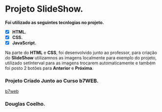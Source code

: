 # Projeto SlideShow.

**Foi utilizado as seguintes tecnlogias no projeto.**

- [x] **HTML.**
- [x] **CSS.**
- [x] **JavaScript.**

Na parte do **HTML** e **CSS**, foi desenvolvido junto ao professor, para criação do **SlideShow** utilizamnos as imagens localmente para exemplo do projeto, utilizado setInterval para as imagens trocarem automaticamente e também foi posto 2 botões para **Anterior** e **Próxima**.

### Projeto Criado Junto ao Curso b7WEB.
[b7web](www.b7web.com.br)
### Douglas Coelho.